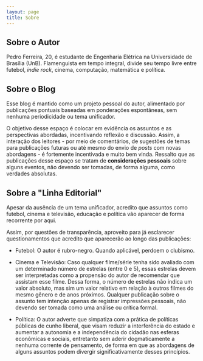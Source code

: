 ```yaml
---
layout: page
title: Sobre
---
```

## Sobre o Autor  


Pedro Ferreira, 20, é estudante de Engenharia Elétrica na Universidade de Brasília (UnB). Flamenguista em tempo integral, divide seu tempo livre entre futebol, _indie rock_, cinema, computação, matemática e política.


## Sobre o Blog  


Esse blog é mantido como um projeto pessoal do autor, alimentado por publicações pontuais baseadas em ponderações espontâneas, sem nenhuma periodicidade ou tema unificador.  

 O objetivo desse espaço é colocar em evidência os assuntos e as perspectivas abordadas, incentivando reflexão e discussão.  Assim, a interação dos leitores - por meio de comentários, de sugestões de temas para publicações futuras ou até mesmo do envio de _posts_ com novas abordagens - é fortemente incentivada e muito bem vinda. Ressalto que as publicações desse espaço se tratam de **considerações pessoais** sobre alguns eventos, não devendo ser tomadas, de forma alguma, como verdades absolutas.

## Sobre a "Linha Editorial"  


Apesar da ausência de um tema unificador, acredito que assuntos como futebol, cinema e televisão, educação e política vão aparecer de forma recorrente por aqui.

Assim, por questões de transparência, aproveito para já esclarecer questionamentos que acredito que aparecerão ao longo das publicações:

* Futebol: O autor é rubro-negro. Quando aplicável, perdoem o clubismo.

* Cinema e Televisão: Caso qualquer filme/série tenha sido avaliado com um determinado número de estrelas (entre 0 e 5), essas estrelas devem ser interpretadas como a propensão do autor de recomendar que assistam esse filme. Dessa forma, o número de estrelas não indica um valor absoluto, mas sim um valor relativo em relação à outros filmes do mesmo gênero e de anos próximos. Qualquer publicação sobre o assunto tem intenção apenas de registrar impressões pessoais, não devendo ser tomada como uma análise ou crítica formal.   

* Política: O autor adverte que simpatiza com a prática de políticas públicas de cunho liberal, que visam reduzir a interferência do estado e aumentar a autonomia e a independência do cidadão nas esferas econômicas e sociais, entretanto sem aderir dogmaticamente a nenhuma corrente de pensamento, de forma em que as abordagens de alguns assuntos podem divergir significativamente desses princípios.
